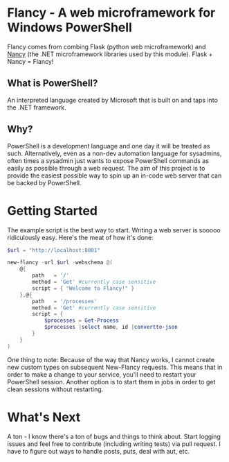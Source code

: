 # Flancy - A web microframework for Windows PowerShell

Flancy comes from combing Flask (python web microframework) and [Nancy](http://nancyfx.org/) (the .NET microframework libraries used by this module).  Flask + Nancy = Flancy!

## What is PowerShell?
An interpreted language created by Microsoft that is built on and taps into the .NET framework.

## Why?
PowerShell is a development language and one day it will be treated as such.  Alternatively, even as a non-dev automation language for sysadmins, often times a sysadmin just wants to expose PowerShell commands as easily as possible through a web request.  The aim of this project is to provide the easiest possible way to spin up an in-code web server that can be backed by PowerShell.

# Getting Started
The example script is the best way to start.  Writing a web server is sooooo ridiculously easy.  Here's the meat of how it's done:

```powershell
$url = "http://localhost:8001"

new-flancy -url $url -webschema @(
    @{
        path   = '/'
        method = 'Get' #currently case sensitive
        script = { "Welcome to Flancy!" }
    },@{
        path   = '/processes'
        method = 'Get' #currently case sensitive
        script = { 
            $processes = Get-Process
            $processes |select name, id |convertto-json
        }
    }
)
```

One thing to note:  Because of the way that Nancy works, I cannot create new custom types on subsequent New-Flancy requests.  This means that in order to make a change to your service, you'll need to restart your PowerShell session.  Another option is to start them in jobs in order to get clean sessions without restarting.

# What's Next
A ton - I know there's a ton of bugs and things to think about.  Start logging issues and feel free to contribute (including writing tests) via pull request.  I have to figure out ways to handle posts, puts, deal with aut, etc.
